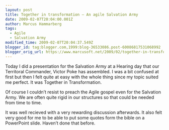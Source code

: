 ```yaml
---
layout: post
title: Together in transformation – An agile Salvation Army
date: 2009-02-07T20:04:00.001Z
author: Marcus Hammarberg
tags:
  - Agile
  - Salvation Army
modified_time: 2009-02-07T20:04:37.549Z
blogger_id: tag:blogger.com,1999:blog-36533086.post-60086817531068992
blogger_orig_url: https://www.marcusoft.net/2009/02/together-in-transformation-agile.html
---
```



Today I did a presentation for the Salvation Army at a Hearing day that
our Territoral Commander, Victor Poke has assembled. I was a bit
confused at first but then I felt quite at easy with the whole thing
since my topic suited me perfect. It was Together in Transformation.

Of course I couldn’t resist to preach the Agile gospel even for the
Salvation Army. We are often quite rigid in our structures so that could
be needed from time to time.

It was well recieved with a very rewarding discussion afterwards. It
also felt very good for me to be able to put some quotes form the bible
on a PowerPoint slide. Haven’t done that before.
